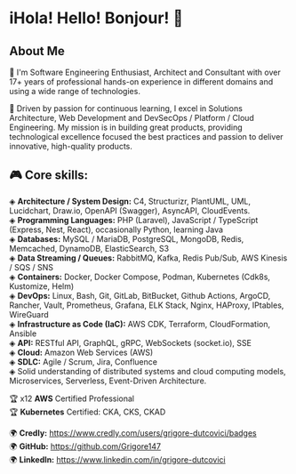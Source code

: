 # iHola! Hello! Bonjour! 👋

## About Me

🎯 I'm Software Engineering Enthusiast, Architect and Consultant with over 17+ years of professional hands-on experience in different domains and using a wide range of technologies.

🚀 Driven by passion for continuous learning, I excel in Solutions Architecture, Web Development and DevSecOps / Platform / Cloud Engineering. My mission is in building great products, providing technological excellence focused the best practices and passion to deliver innovative, high-quality products.

## 🎮 Core skills:
◈ **Architecture / System Design:** C4, Structurizr, PlantUML, UML, Lucidchart, Draw.io, OpenAPI (Swagger), AsyncAPI, CloudEvents.  
◈ **Programming Languages:** PHP (Laravel), JavaScript / TypeScript (Express, Nest, React), occasionally Python, learning Java  
◈ **Databases:** MySQL / MariaDB, PostgreSQL, MongoDB, Redis, Memcached, DynamoDB, ElasticSearch, S3  
◈ **Data Streaming / Queues:** RabbitMQ, Kafka, Redis Pub/Sub, AWS Kinesis / SQS / SNS  
◈ **Containers:** Docker, Docker Compose, Podman, Kubernetes (Cdk8s, Kustomize, Helm)  
◈ **DevOps:** Linux, Bash, Git, GitLab, BitBucket, Github Actions, ArgoCD, Rancher, Vault, Prometheus, Grafana, ELK Stack, Nginx, HAProxy, IPtables, WireGuard  
◈ **Infrastructure as Code (IaC):** AWS CDK, Terraform, CloudFormation, Ansible  
◈ **API:** RESTful API, GraphQL, gRPC, WebSockets (socket.io), SSE  
◈ **Cloud:** Amazon Web Services (AWS)  
◈ **SDLC:** Agile / Scrum, Jira, Confluence  
◈ Solid understanding of distributed systems and cloud computing models, Microservices, Serverless, Event-Driven Architecture.  
  
🏆 x12 **AWS** Certified Professional  
🏆 **Kubernetes** Certified: CKA, CKS, CKAD  
  
🌍 **Credly:** https://www.credly.com/users/grigore-dutcovici/badges  
🌍 **GitHub:** https://github.com/Grigore147  
🌍 **LinkedIn:** https://www.linkedin.com/in/grigore-dutcovici  
